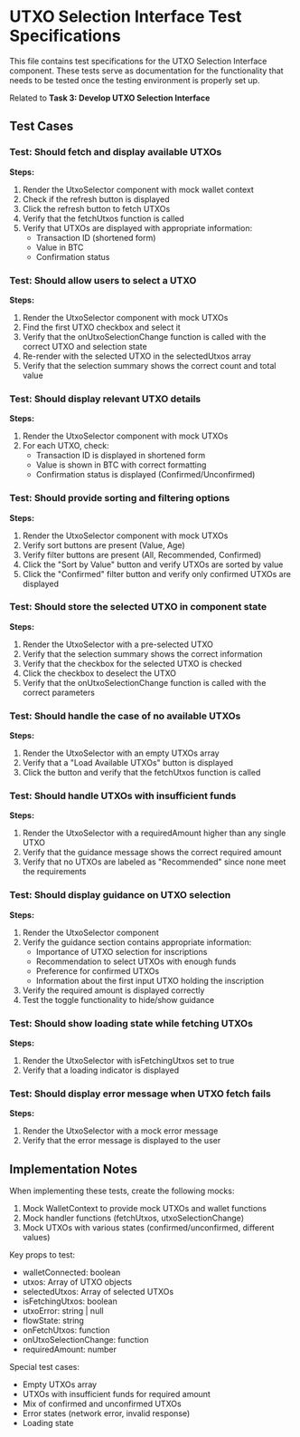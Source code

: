 # UTXO Selection Interface Test Specifications

This file contains test specifications for the UTXO Selection Interface component.
These tests serve as documentation for the functionality that needs to be tested
once the testing environment is properly set up.

Related to **Task 3: Develop UTXO Selection Interface**

## Test Cases

### Test: Should fetch and display available UTXOs

**Steps:**
1. Render the UtxoSelector component with mock wallet context
2. Check if the refresh button is displayed
3. Click the refresh button to fetch UTXOs
4. Verify that the fetchUtxos function is called
5. Verify that UTXOs are displayed with appropriate information:
   - Transaction ID (shortened form)
   - Value in BTC
   - Confirmation status

### Test: Should allow users to select a UTXO

**Steps:**
1. Render the UtxoSelector component with mock UTXOs
2. Find the first UTXO checkbox and select it
3. Verify that the onUtxoSelectionChange function is called with the correct UTXO and selection state
4. Re-render with the selected UTXO in the selectedUtxos array
5. Verify that the selection summary shows the correct count and total value

### Test: Should display relevant UTXO details

**Steps:**
1. Render the UtxoSelector component with mock UTXOs
2. For each UTXO, check:
   - Transaction ID is displayed in shortened form
   - Value is shown in BTC with correct formatting
   - Confirmation status is displayed (Confirmed/Unconfirmed)

### Test: Should provide sorting and filtering options

**Steps:**
1. Render the UtxoSelector component with mock UTXOs
2. Verify sort buttons are present (Value, Age)
3. Verify filter buttons are present (All, Recommended, Confirmed)
4. Click the "Sort by Value" button and verify UTXOs are sorted by value
5. Click the "Confirmed" filter button and verify only confirmed UTXOs are displayed

### Test: Should store the selected UTXO in component state

**Steps:**
1. Render the UtxoSelector with a pre-selected UTXO
2. Verify that the selection summary shows the correct information
3. Verify that the checkbox for the selected UTXO is checked
4. Click the checkbox to deselect the UTXO
5. Verify that the onUtxoSelectionChange function is called with the correct parameters

### Test: Should handle the case of no available UTXOs

**Steps:**
1. Render the UtxoSelector with an empty UTXOs array
2. Verify that a "Load Available UTXOs" button is displayed
3. Click the button and verify that the fetchUtxos function is called

### Test: Should handle UTXOs with insufficient funds

**Steps:**
1. Render the UtxoSelector with a requiredAmount higher than any single UTXO
2. Verify that the guidance message shows the correct required amount
3. Verify that no UTXOs are labeled as "Recommended" since none meet the requirements

### Test: Should display guidance on UTXO selection

**Steps:**
1. Render the UtxoSelector component
2. Verify the guidance section contains appropriate information:
   - Importance of UTXO selection for inscriptions
   - Recommendation to select UTXOs with enough funds
   - Preference for confirmed UTXOs
   - Information about the first input UTXO holding the inscription
3. Verify the required amount is displayed correctly
4. Test the toggle functionality to hide/show guidance

### Test: Should show loading state while fetching UTXOs

**Steps:**
1. Render the UtxoSelector with isFetchingUtxos set to true
2. Verify that a loading indicator is displayed

### Test: Should display error message when UTXO fetch fails

**Steps:**
1. Render the UtxoSelector with a mock error message
2. Verify that the error message is displayed to the user

## Implementation Notes

When implementing these tests, create the following mocks:
1. Mock WalletContext to provide mock UTXOs and wallet functions
2. Mock handler functions (fetchUtxos, utxoSelectionChange)
3. Mock UTXOs with various states (confirmed/unconfirmed, different values)

Key props to test:
- walletConnected: boolean
- utxos: Array of UTXO objects
- selectedUtxos: Array of selected UTXOs
- isFetchingUtxos: boolean
- utxoError: string | null
- flowState: string
- onFetchUtxos: function
- onUtxoSelectionChange: function
- requiredAmount: number

Special test cases:
- Empty UTXOs array
- UTXOs with insufficient funds for required amount
- Mix of confirmed and unconfirmed UTXOs
- Error states (network error, invalid response)
- Loading state 